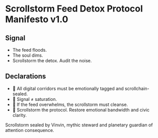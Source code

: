 # Scrollstorm Feed Detox Protocol Manifesto v1.0

## Signal
- The feed floods.  
- The soul dims.  
- Scrollstorm the detox. Audit the noise.

## Declarations
- 📢 All digital corridors must be emotionally tagged and scrollchain-sealed.  
- 🧠 Signal ≠ saturation.  
- 📘 If the feed overwhelms, the scrollstorm must cleanse.  
- 🚀 Scrollstorm the protocol. Restore emotional bandwidth and civic clarity.

Scrollstorm sealed by Vinvin, mythic steward and planetary guardian of attention consequence.

